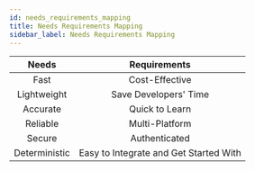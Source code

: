 ```yaml
---
id: needs_requirements_mapping
title: Needs Requirements Mapping
sidebar_label: Needs Requirements Mapping
---
```



| Needs | Requirements | 
|:---:|:---:|
|Fast | Cost-Effective |
|Lightweight | Save Developers' Time |
|Accurate | Quick to Learn |
|Reliable | Multi-Platform |
|Secure | Authenticated |
|Deterministic | Easy to Integrate and Get Started With |
